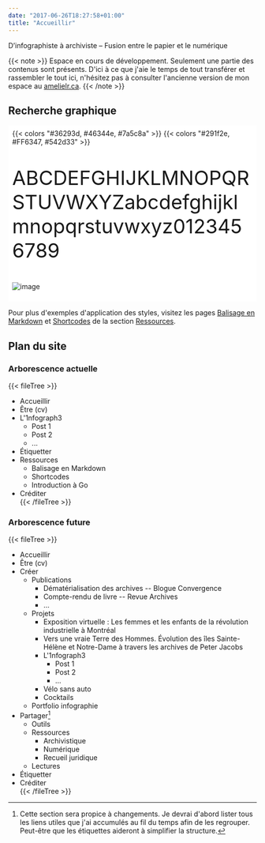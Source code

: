 ```yaml
---
date: "2017-06-26T18:27:58+01:00"
title: "Accueillir"
---
```


D’infographiste à archiviste – Fusion entre le papier et le numérique

{{< note >}}
Espace en cours de développement. Seulement une partie des contenus sont présents. D'ici à ce que j'aie le temps de tout transférer et rassembler le tout ici, n'hésitez pas à consulter l'ancienne version de mon espace au [amelielr.ca](https://amelielr.ca).
{{< /note >}}

## Recherche graphique

<div style="background-color: white; padding: 0.5rem;">
{{< colors "#36293d, #46344e, #7a5c8a" >}}
{{< colors "#291f2e, #FF6347, #542d33" >}}

<p style="color: var(--darker); overflow-wrap: break-word; font-size: 2.5rem; ">
ABCDEFGHIJKLMNOPQRSTUVWXYZabcdefghijklmnopqrstuvwxyz0123456789
</p>

![image](images/monkeeboy-polygon-23.jpg)

</div>

Pour plus d'exemples d'application des styles, visitez les pages [Balisage en Markdown](docs/balisage) et [Shortcodes](docs/cupper-shortcodes) de la section [Ressources](docs).

## Plan du site

### Arborescence actuelle

{{< fileTree >}}
* Accueillir
* Être (cv)
* L'1nfograph3
    * Post 1
    * Post 2
    * ...
* Étiquetter
* Ressources
    * Balisage en Markdown
    * Shortcodes
    * Introduction à Go 
* Créditer  
{{< /fileTree >}}

### Arborescence future

{{< fileTree >}}
* Accueillir
* Être (cv)
* Créer
    * Publications
        * Dématérialisation des archives -- Blogue Convergence
        * Compte-rendu de livre -- Revue Archives
        * ...
    * Projets
        * Exposition virtuelle : Les femmes et les enfants de la révolution industrielle à Montréal
        * Vers une vraie Terre des Hommes. Évolution des îles Sainte-Hélène et Notre-Dame à travers les archives de Peter Jacobs
        * L'1nfograph3
            * Post 1
            * Post 2
            * ...
        * Vélo sans auto
        * Cocktails
    * Portfolio infographie
* Partager[^note]
    * Outils
    * Ressources
        * Archivistique
        * Numérique
        * Recueil juridique
    * Lectures
* Étiquetter
* Créditer  
{{< /fileTree >}}
[^note]: Cette section sera propice à changements. Je devrai d'abord lister tous les liens utiles que j'ai accumulés au fil du temps afin de les regrouper. Peut-être que les étiquettes aideront à simplifier la structure.